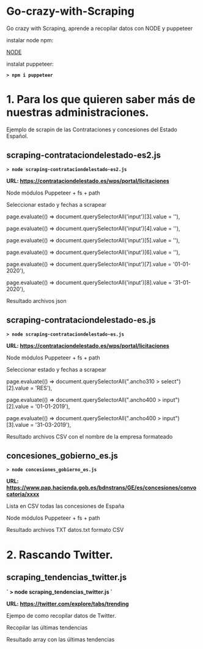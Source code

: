 # Go-crazy-with-Scraping
Go crazy with Scraping, aprende a recopilar datos con NODE y puppeteer

instalar node npm:

<a href="https://nodejs.org/es/download/" target="_blank">NODE</a>

instalat puppeteer:

<b>` > npm i puppeteer `</b>


<h1>1. Para los que quieren saber más de nuestras administraciones.</h1>
Ejemplo de scrapin de las Contrataciones y concesiones del Estado Español.

<h2>scraping-contrataciondelestado-es2.js</h2>

<b>` > node scraping-contrataciondelestado-es2.js `</b>

<b>URL: https://contrataciondelestado.es/wps/portal/licitaciones </b>

Node módulos Puppeteer + fs + path

Seleccionar estado y fechas a scrapear

page.evaluate(() => document.querySelectorAll('input')[3].value = ''),

page.evaluate(() => document.querySelectorAll('input')[4].value = ''),

page.evaluate(() => document.querySelectorAll('input')[5].value = ''),

page.evaluate(() => document.querySelectorAll('input')[6].value = ''),

page.evaluate(() => document.querySelectorAll('input')[7].value = '01-01-2020'),

page.evaluate(() => document.querySelectorAll('input')[8].value = '31-01-2020'),
			
Resultado archivos json

<h2>scraping-contrataciondelestado-es.js</h2>

<b>` > node scraping-contrataciondelestado-es.js `</b>

<b>URL: https://contrataciondelestado.es/wps/portal/licitaciones </b>

Node módulos Puppeteer + fs + path

Seleccionar estado y fechas a scrapear

page.evaluate(() => document.querySelectorAll(".ancho310 > select")[2].value = 'RES'),

page.evaluate(() => document.querySelectorAll(".ancho400 > input")[2].value = '01-01-2019'),

page.evaluate(() => document.querySelectorAll(".ancho400 > input")[3].value = '31-03-2019'),

Resultado archivos CSV con el nombre de la empresa formateado

<h2>concesiones_gobierno_es.js</h2>

<b>` > node concesiones_gobierno_es.js `</b>

<b>URL: https://www.pap.hacienda.gob.es/bdnstrans/GE/es/concesiones/convocatoria/xxxx </b>

Lista en CSV todas las concesiones de España

Node módulos Puppeteer + fs + path

Resultado archivos TXT datos.txt formato CSV

<h1>2. Rascando Twitter.</h1>
<h2>scraping_tendencias_twitter.js</h2>
<b>` > node scraping_tendencias_twitter.js `</b>

<b>URL: https://twitter.com/explore/tabs/trending </b>

Ejempo de como recopilar datos de Twitter.

Recopilar las últimas tendencias

Resultado array con las últimas tendencias 
